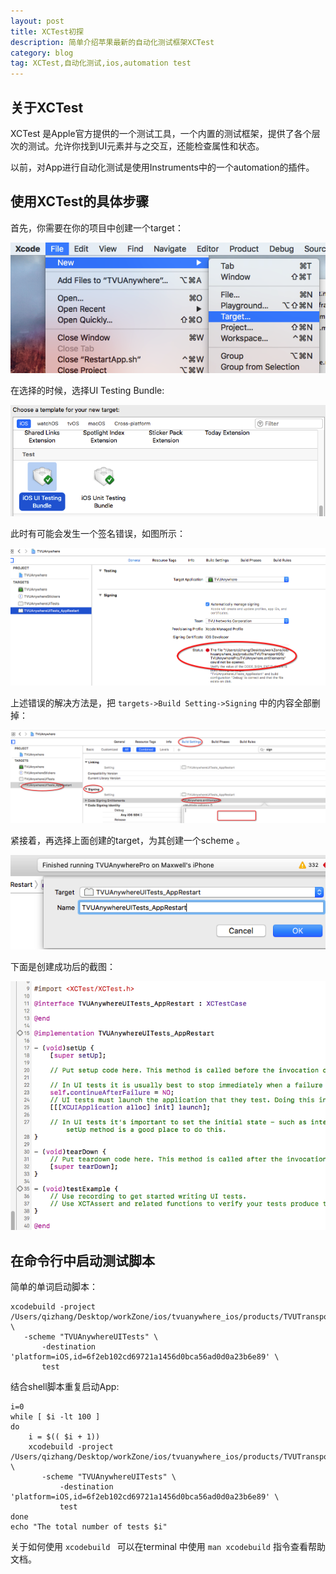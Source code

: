 ```yaml
---
layout: post
title: XCTest初探
description: 简单介绍苹果最新的自动化测试框架XCTest
category: blog
tag: XCTest,自动化测试,ios,automation test
---
```


## 关于XCTest

XCTest 是Apple官方提供的一个测试工具，一个内置的测试框架，提供了各个层次的测试。允许你找到UI元素并与之交互，还能检查属性和状态。

以前，对App进行自动化测试是使用Instruments中的一个automation的插件。

## 使用XCTest的具体步骤

首先，你需要在你的项目中创建一个target：

![](../../images/blog/xctest-first/xctest_01.png)

在选择的时候，选择UI Testing Bundle:

![](../../images/blog/xctest-first/xctest_02.png)

此时有可能会发生一个签名错误，如图所示：

![](../../images/blog/xctest-first/xctest_04.png)

上述错误的解决方法是，把 `targets->Build Setting->Signing` 中的内容全部删掉：

![](../../images/blog/xctest-first/xctest_05.png)

紧接着，再选择上面创建的target，为其创建一个scheme 。

![](../../images/blog/xctest-first/xctest_07.png)

下面是创建成功后的截图：

![](../../images/blog/xctest-first/xctest_06.png)

## 在命令行中启动测试脚本

简单的单词启动脚本：

	xcodebuild -project /Users/qizhang/Desktop/workZone/ios/tvuanywhere_ios/products/TVUTransportIOS/TVUAnywherePro/TVUAnywhere.xcodeproj \
	   -scheme "TVUAnywhereUITests" \
           -destination 'platform=iOS,id=6f2eb102cd69721a1456d0bca56ad0d0a23b6e89' \
           test

结合shell脚本重复启动App:

	i=0
	while [ $i -lt 100 ]
	do
		i = $(( $i + 1))
		xcodebuild -project /Users/qizhang/Desktop/workZone/ios/tvuanywhere_ios/products/TVUTransportIOS/TVUAnywherePro/TVUAnywhere.xcodeproj \
		   -scheme "TVUAnywhereUITests" \
	           -destination 'platform=iOS,id=6f2eb102cd69721a1456d0bca56ad0d0a23b6e89' \
	           test
	done
	echo "The total number of tests $i"
 
关于如何使用 `xcodebuild ` 可以在terminal 中使用 `man xcodebuild` 指令查看帮助文档。




